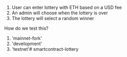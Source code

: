 1. User can enter lottery with ETH based on a USD fee
2. An admin will choose when the lottery is over
3. The lottery will select a random winner 

How do we test this?
1. 'mainnet-fork'
2. 'development'
3. 'testnet'# smartcontract-lottery
